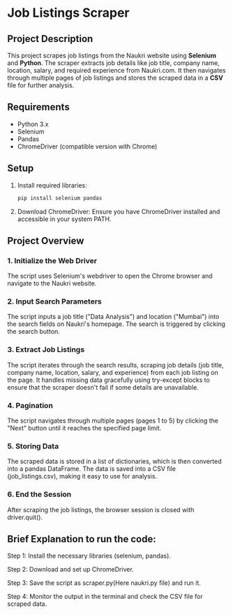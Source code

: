 # Job Listings Scraper

## Project Description
This project scrapes job listings from the Naukri website using **Selenium** and **Python**. The scraper extracts job details like job title, company name, location, salary, and required experience from Naukri.com. It then navigates through multiple pages of job listings and stores the scraped data in a **CSV** file for further analysis.

## Requirements
- Python 3.x
- Selenium
- Pandas
- ChromeDriver (compatible version with Chrome)

## Setup
1. Install required libraries:
   ```bash
   pip install selenium pandas

2. Download ChromeDriver: Ensure you have ChromeDriver installed and accessible in your system PATH.

## Project Overview
### 1. Initialize the Web Driver
The script uses Selenium's webdriver to open the Chrome browser and navigate to the Naukri website.

### 2. Input Search Parameters
The script inputs a job title ("Data Analysis") and location ("Mumbai") into the search fields on Naukri's homepage.
The search is triggered by clicking the search button.

### 3. Extract Job Listings
The script iterates through the search results, scraping job details (job title, company name, location, salary, and experience) from each job listing on the page.
It handles missing data gracefully using try-except blocks to ensure that the scraper doesn't fail if some details are unavailable.

### 4. Pagination
The script navigates through multiple pages (pages 1 to 5) by clicking the "Next" button until it reaches the specified page limit.
### 5. Storing Data
The scraped data is stored in a list of dictionaries, which is then converted into a pandas DataFrame.
The data is saved into a CSV file (job_listings.csv), making it easy to use for analysis.
### 6. End the Session
After scraping the job listings, the browser session is closed with driver.quit().

## Brief Explanation to run the code:
Step 1: Install the necessary libraries (selenium, pandas).

Step 2: Download and set up ChromeDriver.

Step 3: Save the script as scraper.py(Here naukri.py file) and run it.

Step 4: Monitor the output in the terminal and check the CSV file for scraped data.
